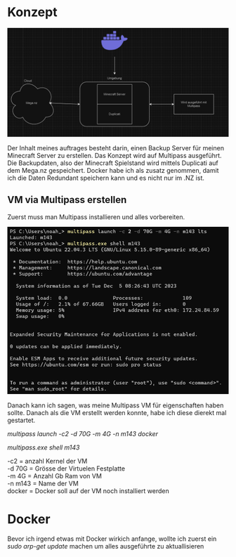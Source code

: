 # Konzept

![Alt text](<Netzwerk Plan.png>)

Der Inhalt meines auftrages besteht darin, einen Backup Server für meinen Minecraft Server zu erstellen. Das Konzept wird auf Multipass ausgeführt. Die Backupdaten, also der Minecraft Spielstand wird mittels Duplicati auf dem Mega.nz gespeichert. Docker habe ich als zusatz genommen, damit ich die Daten Redundant speichern kann und es nicht nur im .NZ ist. 

## VM via Multipass erstellen

Zuerst muss man Multipass installieren und alles vorbereiten. 

![Alt text](<Step 1,2-1.png>)

Danach kann ich sagen, was meine Multipass VM für eigenschaften haben sollte. Danach als die VM erstellt werden konnte, habe ich diese dierekt mal gestartet.

*multipass launch -c2 -d 70G -m 4G -n m143 docker* 

*multipass.exe shell m143*


-c2 = anzahl Kernel der VM \
-d 70G = Grösse der Virtuelen Festplatte \
-m 4G = Anzahl Gb Ram von VM \
-n m143 = Name der VM \
docker = Docker soll auf der VM noch installiert werden

# Docker 

Bevor ich irgend etwas mit Docker wirkich anfange, wollte ich zuerst ein *sudo arp-get update* machen um alles ausgeführte zu aktuallisieren 



